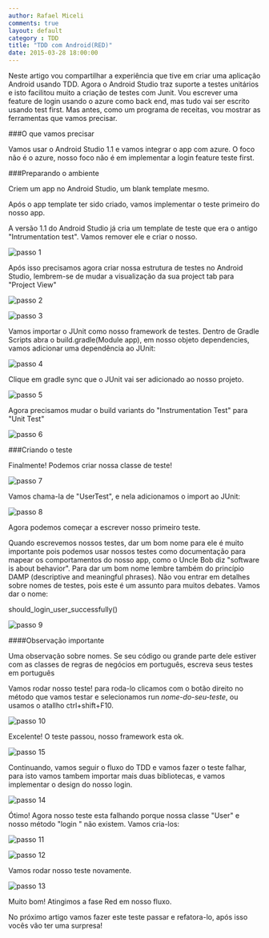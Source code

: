 ```yaml
---
author: Rafael Miceli
comments: true
layout: default
category : TDD
title: "TDD com Android(RED)"
date: 2015-03-28 18:00:00
---
```



Neste artigo vou compartilhar a experiência que tive em criar uma aplicação Android usando TDD. 
Agora o Android Studio traz suporte a testes unitários e isto facilitou muito a criação de testes com Junit. 
Vou escrever uma feature de login usando o azure como back end, mas tudo vai ser escrito usando test first. 
Mas antes, como um programa de receitas, vou mostrar as ferramentas que vamos precisar. 

###O que vamos precisar

Vamos usar o Android Studio 1.1 e vamos integrar o app com azure. O foco não é o azure, nosso foco não é em implementar a login feature teste first.

###Preparando o ambiente
 
Criem um app no Android Studio, um blank template mesmo.

Após o app template ter sido criado, vamos implementar o teste primeiro do nosso app.

A versão 1.1 do Android Studio já cria um template de teste que era o antigo "Intrumentation test". Vamos remover ele e criar o nosso. 

![passo 1](http://rafael-miceli.com.br/ico/TDD-Com-Android-RED/passo1.png)

Após isso precisamos agora criar nossa estrutura de testes no Android Studio, lembrem-se de mudar a visualização da sua project tab para "Project View"

![passo 2](http://rafael-miceli.com.br/ico/TDD-Com-Android-RED/passo2.png)

![passo 3](http://rafael-miceli.com.br/ico/TDD-Com-Android-RED/passo3.png)

Vamos importar o JUnit como nosso framework de testes. Dentro de Gradle Scripts abra o build.gradle(Module app), em nosso objeto dependencies, vamos adicionar uma dependência ao JUnit: 

![passo 4](http://rafael-miceli.com.br/ico/TDD-Com-Android-RED/passo4.png)

Clique em gradle sync que o JUnit vai ser adicionado ao nosso projeto. 

![passo 5](http://rafael-miceli.com.br/ico/TDD-Com-Android-RED/passo5.png)

Agora precisamos mudar o build variants do "Instrumentation Test" para "Unit Test"

![passo 6](http://rafael-miceli.com.br/ico/TDD-Com-Android-RED/passo6.png)

###Criando o teste

Finalmente! Podemos criar nossa classe de teste!

![passo 7](http://rafael-miceli.com.br/ico/TDD-Com-Android-RED/passo7.png)

Vamos chama-la de "UserTest", e nela adicionamos o import ao JUnit: 

![passo 8](http://rafael-miceli.com.br/ico/TDD-Com-Android-RED/passo8.png)

Agora podemos começar a escrever nosso primeiro teste. 

Quando escrevemos nossos testes, dar um bom nome para ele é muito importante pois podemos usar nossos testes como documentação para mapear os comportamentos do nosso app, como o Uncle Bob diz "software is about behavior". 
Para dar um bom nome lembre também do princípio DAMP (descriptive and meaningful phrases). 
Não vou entrar em detalhes sobre nomes de testes, pois este é um assunto para muitos debates. Vamos dar o nome:  

should_login_user_successfully() 

![passo 9](http://rafael-miceli.com.br/ico/TDD-Com-Android-RED/passo9.png)

####Observação importante

Uma observação sobre nomes. Se seu código ou grande parte dele estiver com as classes de regras de negócios em português, escreva seus testes em português 

Vamos rodar nosso teste! para roda-lo clicamos com o botão direito no método que vamos testar e selecionamos run *nome-do-seu-teste*, ou usamos o atallho ctrl+shift+F10. 

![passo 10](http://rafael-miceli.com.br/ico/TDD-Com-Android-RED/passo10.png)

Excelente! O teste passou, nosso framework esta ok. 

![passo 15](http://rafael-miceli.com.br/ico/TDD-Com-Android-RED/passo15.png)

Continuando, vamos seguir o fluxo do TDD e vamos fazer o teste falhar, para isto vamos tambem importar mais duas bibliotecas, e vamos implementar o design do nosso login. 

![passo 14](http://rafael-miceli.com.br/ico/TDD-Com-Android-RED/passo14.png)

Ótimo! Agora nosso teste esta falhando porque nossa classe "User" e nosso método "login " não existem. 
Vamos cria-los: 

![passo 11](http://rafael-miceli.com.br/ico/TDD-Com-Android-RED/passo11.png)

![passo 12](http://rafael-miceli.com.br/ico/TDD-Com-Android-RED/passo12.png)

Vamos rodar nosso teste novamente. 

![passo 13](http://rafael-miceli.com.br/ico/TDD-Com-Android-RED/passo13.png)

Muito bom! Atingimos a fase Red em nosso fluxo. 

No próximo artigo vamos fazer este teste passar e refatora-lo, após isso vocês vão ter uma surpresa! 